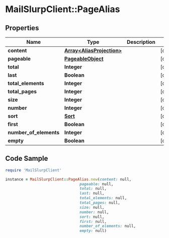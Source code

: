 # MailSlurpClient::PageAlias

## Properties

Name | Type | Description | Notes
------------ | ------------- | ------------- | -------------
**content** | [**Array&lt;AliasProjection&gt;**](AliasProjection) |  | [optional] 
**pageable** | [**PageableObject**](PageableObject) |  | [optional] 
**total** | **Integer** |  | [optional] 
**last** | **Boolean** |  | [optional] 
**total_elements** | **Integer** |  | [optional] 
**total_pages** | **Integer** |  | [optional] 
**size** | **Integer** |  | [optional] 
**number** | **Integer** |  | [optional] 
**sort** | [**Sort**](Sort) |  | [optional] 
**first** | **Boolean** |  | [optional] 
**number_of_elements** | **Integer** |  | [optional] 
**empty** | **Boolean** |  | [optional] 

## Code Sample

```ruby
require 'MailSlurpClient'

instance = MailSlurpClient::PageAlias.new(content: null,
                                 pageable: null,
                                 total: null,
                                 last: null,
                                 total_elements: null,
                                 total_pages: null,
                                 size: null,
                                 number: null,
                                 sort: null,
                                 first: null,
                                 number_of_elements: null,
                                 empty: null)
```



